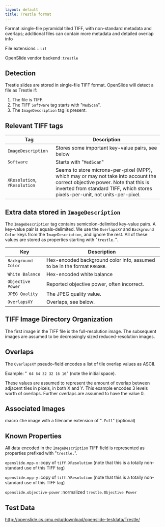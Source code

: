 ```yaml
---
layout: default
title: Trestle format
---
```


Format
:single-file pyramidal tiled TIFF, with non-standard metadata and overlaps; additional files can contain more metadata and detailed overlap info

File extensions
:`.tif`

OpenSlide vendor backend
:`trestle`


Detection
---------

Trestle slides are stored in single-file TIFF format. OpenSlide will detect a file as Trestle if:

 1. The file is TIFF.
 2. The TIFF `Software` tag starts with "`MedScan`".
 3. The `ImageDescription` tag is present.


Relevant TIFF tags
------------------

Tag                         | Description                                    |
----------------------------|------------------------------------------------|
`ImageDescription`          |Stores some important key-value pairs, see below|
`Software`                  |Starts with "`MedScan`"                         |
`XResolution`, `YResolution`|Seems to store microns-per-pixel (MPP), which may or may not take into account the correct objective power. Note that this is inverted from standard TIFF, which stores pixels-per-unit, not units-per-pixel.|


Extra data stored in `ImageDescription`
---------------------------------------

The `ImageDescription` tag contains semicolon-delimited key-value
pairs. A key-value pair is equals-delimited. We use the `OverlapsXY`
and `Background Color` keys from the `ImageDescription`, and ignore
the rest. All of these values are stored as properties starting with
"`trestle.`".

Key              | Description                              |
-----------------|------------------------------------------|
`Background Color`|Hex-encoded background color info, assumed to be in the format `RRGGBB`.|
`White Balance`|Hex-encoded white balance|
`Objective Power`|Reported objective power, often incorrect.|
`JPEG Quality`|The JPEG quality value.|
`OverlapsXY`|Overlaps, see below.|

TIFF Image Directory Organization
---------------------------------

The first image in the TIFF file is the full-resolution image. The
subsequent images are assumed to be decreasingly sized
reduced-resolution images.


Overlaps
--------

The `OverlapsXY` pseudo-field encodes a list of tile overlap values as
ASCII.

Example: "` 64 64 32 32 16 16`" (note the initial space).

These values are assumed to represent the amount of overlap between
adjacent tiles in pixels, in both X and Y. This example encodes 3
levels worth of overlaps. Further overlaps are assumed to have the
value 0.


Associated Images
-----------------

macro
:the image with a filename extension of "`.Full`" (optional)


Known Properties
----------------

All data encoded in the `ImageDescription` TIFF field is represented
as properties prefixed with "`trestle.`".

`openslide.mpp-x`
:copy of `tiff.XResolution` (note that this is a totally non-standard use
of this TIFF tag)

`openslide.mpp-y`
:copy of `tiff.YResolution` (note that this is a totally non-standard use
of this TIFF tag)

`openslide.objective-power`
:normalized `trestle.Objective Power`


Test Data
---------

<http://openslide.cs.cmu.edu/download/openslide-testdata/Trestle/>
